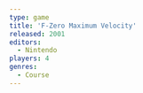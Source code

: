 ```yaml
---
type: game
title: 'F-Zero Maximum Velocity'
released: 2001
editors: 
  - Nintendo
players: 4
genres:
  - Course
---
```

